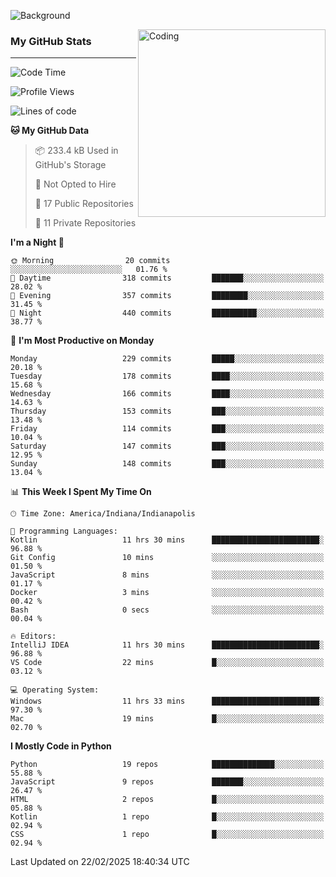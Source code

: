 ![Background](https://github.com/Nguyen-Noah/Nguyen-Noah/assets/112649680/f5d2296f-0508-400c-abcf-47c085708a2a)

<img align="right" alt="Coding" width="300" src="https://cdn.dribbble.com/users/1277312/screenshots/14733298/media/39b1045e593737587dd60e42c8422d1f.gif" >

### My GitHub Stats
---
<!--START_SECTION:waka-->
![Code Time](http://img.shields.io/badge/Code%20Time-461%20hrs%2015%20mins-blue)

![Profile Views](http://img.shields.io/badge/Profile%20Views-3-blue)

![Lines of code](https://img.shields.io/badge/From%20Hello%20World%20I%27ve%20Written-7.4%20million%20lines%20of%20code-blue)

**🐱 My GitHub Data** 

> 📦 233.4 kB Used in GitHub's Storage 
 > 
> 🚫 Not Opted to Hire
 > 
> 📜 17 Public Repositories 
 > 
> 🔑 11 Private Repositories 
 > 
**I'm a Night 🦉** 

```text
🌞 Morning                20 commits          ░░░░░░░░░░░░░░░░░░░░░░░░░   01.76 % 
🌆 Daytime                318 commits         ███████░░░░░░░░░░░░░░░░░░   28.02 % 
🌃 Evening                357 commits         ████████░░░░░░░░░░░░░░░░░   31.45 % 
🌙 Night                  440 commits         ██████████░░░░░░░░░░░░░░░   38.77 % 
```
📅 **I'm Most Productive on Monday** 

```text
Monday                   229 commits         █████░░░░░░░░░░░░░░░░░░░░   20.18 % 
Tuesday                  178 commits         ████░░░░░░░░░░░░░░░░░░░░░   15.68 % 
Wednesday                166 commits         ████░░░░░░░░░░░░░░░░░░░░░   14.63 % 
Thursday                 153 commits         ███░░░░░░░░░░░░░░░░░░░░░░   13.48 % 
Friday                   114 commits         ███░░░░░░░░░░░░░░░░░░░░░░   10.04 % 
Saturday                 147 commits         ███░░░░░░░░░░░░░░░░░░░░░░   12.95 % 
Sunday                   148 commits         ███░░░░░░░░░░░░░░░░░░░░░░   13.04 % 
```


📊 **This Week I Spent My Time On** 

```text
🕑︎ Time Zone: America/Indiana/Indianapolis

💬 Programming Languages: 
Kotlin                   11 hrs 30 mins      ████████████████████████░   96.88 % 
Git Config               10 mins             ░░░░░░░░░░░░░░░░░░░░░░░░░   01.50 % 
JavaScript               8 mins              ░░░░░░░░░░░░░░░░░░░░░░░░░   01.17 % 
Docker                   3 mins              ░░░░░░░░░░░░░░░░░░░░░░░░░   00.42 % 
Bash                     0 secs              ░░░░░░░░░░░░░░░░░░░░░░░░░   00.04 % 

🔥 Editors: 
IntelliJ IDEA            11 hrs 30 mins      ████████████████████████░   96.88 % 
VS Code                  22 mins             █░░░░░░░░░░░░░░░░░░░░░░░░   03.12 % 

💻 Operating System: 
Windows                  11 hrs 33 mins      ████████████████████████░   97.30 % 
Mac                      19 mins             █░░░░░░░░░░░░░░░░░░░░░░░░   02.70 % 
```

**I Mostly Code in Python** 

```text
Python                   19 repos            ██████████████░░░░░░░░░░░   55.88 % 
JavaScript               9 repos             ███████░░░░░░░░░░░░░░░░░░   26.47 % 
HTML                     2 repos             █░░░░░░░░░░░░░░░░░░░░░░░░   05.88 % 
Kotlin                   1 repo              █░░░░░░░░░░░░░░░░░░░░░░░░   02.94 % 
CSS                      1 repo              █░░░░░░░░░░░░░░░░░░░░░░░░   02.94 % 
```




 Last Updated on 22/02/2025 18:40:34 UTC
<!--END_SECTION:waka-->

<!--
**Nguyen-Noah/Nguyen-Noah** is a ✨ _special_ ✨ repository because its `README.md` (this file) appears on your GitHub profile.

Here are some ideas to get you started:

- 🔭 I’m currently working on ...
- 🌱 I’m currently learning ...
- 👯 I’m looking to collaborate on ...
- 🤔 I’m looking for help with ...
- 💬 Ask me about ...
- 📫 How to reach me: ...
- 😄 Pronouns: ...
- ⚡ Fun fact: ...
-->
